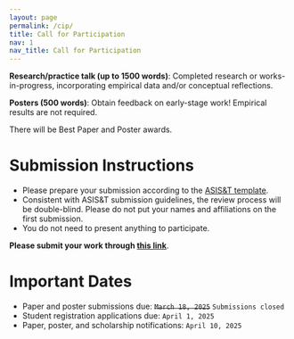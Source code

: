 ```yaml
---
layout: page
permalink: /cip/
title: Call for Participation
nav: 1
nav_title: Call for Participation
---
```


**Research/practice talk (up to 1500 words)**: Completed research or works-in-progress, incorporating empirical data and/or conceptual reflections. 

**Posters (500 words)**: Obtain feedback on early-stage work! Empirical results are not required.

There will be Best Paper and Poster awards.

# Submission Instructions
* Please prepare your submission according to the [ASIS&T template](https://growthzonecmsprodeastus.azureedge.net/sites/2036/Template-Instructions-2025-final.docx). 
* Consistent with ASIS&T submission guidelines, the review process will be double-blind. Please do not put your names and affiliations on the first submission.
* You do not need to present anything to participate.

**Please submit your work through [this link](https://sjsu.qualtrics.com/jfe/form/SV_77pDCj1eYdA4nUa)**.

# Important Dates
* Paper and poster submissions due: ~~`March 18, 2025`~~ `Submissions closed`
* Student registration applications due: `April 1, 2025`
* Paper, poster, and scholarship notifications: `April 10, 2025`


